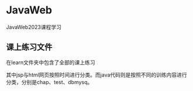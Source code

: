 # JavaWeb
JavaWeb2023课程学习

## 课上练习文件

在learn文件夹中包含了全部的课上练习

其中jsp与html网页按照时间进行分类。而java代码则是按照不同的训练内容进行分类，分别是chap、test、dbmysq。

